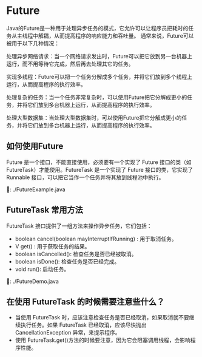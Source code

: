 # Future

Java的Future是一种用于处理异步任务的模式，它允许可以让程序员把耗时的任务从主线程中解耦，从而提高程序的响应能力和吞吐量。 通常来说，Future可以被用于以下几种情况：

处理异步网络请求：当一个网络请求发出时，Future可以把它放到另一台机器上运行，而不用等待它完成，然后再去处理其它的任务。

实现多线程：Future可以把一个任务分解成多个任务，并将它们放到多个线程上运行，从而提高程序的执行效率。

处理复杂的任务：当一个任务非常复杂时，可以使用Future把它分解成更小的任务，并将它们放到多台机器上运行，从而提高程序的执行效率。

处理大型数据集：当处理大型数据集时，可以使用Future把它分解成更小的任务，并将它们放到多台机器上运行，从而提高程序的执行效率。

## 如何使用Future

Future 是一个接口，不能直接使用，必须要有一个实现了 Future 接口的类（如FutureTask）才能使用。FutureTask 是一个实现了 Future 接口的类，它实现了 Runnable 接口，可以把它当作一个任务并将其放到线程池中执行。

🌰: ./FutureExample.java

## FutureTask 常用方法

FutureTask 接口提供了一组方法来操作异步任务，它们包括：

- boolean cancel(boolean mayInterruptIfRunning) : 用于取消任务。
- V get() : 用于获取任务的结果。
- boolean isCancelled(): 检查任务是否已经被取消。
- boolean isDone(): 检查任务是否已经完成。
- void run(): 启动任务。

🌰: ./FutureDemo.java

## 在使用 FutureTask 的时候需要注意些什么？

- 当使用 FutureTask 时，应该注意检查任务是否已经取消，如果取消就不要继续执行任务。如果 FutureTask 已经取消，应该尽快抛出CancellationException 异常，来提示程序。
- 使用 FutureTask.get()方法的时候要注意，因为它会阻塞调用线程，会影响程序性能。